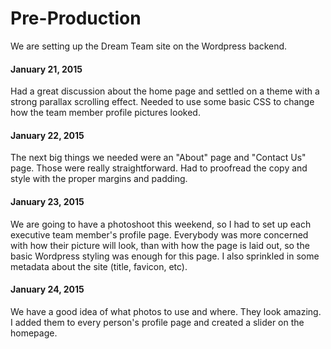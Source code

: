 # Pre-Production
We are setting up the Dream Team site on the Wordpress backend.

#### January 21, 2015
Had a great discussion about the home page and settled on a theme with a strong parallax scrolling effect. Needed to use some basic CSS to change how the team member profile pictures looked.

#### January 22, 2015
The next big things we needed were an "About" page and "Contact Us" page. Those were really straightforward. Had to proofread the copy and style with the proper margins and padding.

#### January 23, 2015
We are going to have a photoshoot this weekend, so I had to set up each executive team member's profile page. Everybody was more concerned with how their picture will look, than with how the page is laid out, so the basic Wordpress styling was enough for this page.
I also sprinkled in some metadata about the site (title, favicon, etc).

#### January 24, 2015
We have a good idea of what photos to use and where. They look amazing. I added them to every person's profile page and created a slider on the homepage.